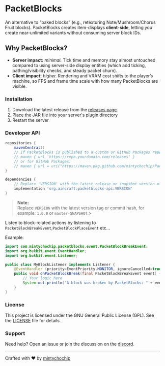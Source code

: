 # PacketBlocks

An alternative to “baked blocks” (e.g., retexturing Note/Mushroom/Chorus Fruit blocks). PacketBlocks creates item-displays **client-side**, letting you create near-unlimited variants without consuming server block IDs.

## Why PacketBlocks?

- **Server impact:** *minimal.* Tick time and memory stay almost untouched compared to using server-side display entities (which add ticking, pathing/visibility checks, and steady packet churn).
- **Client impact:** *higher.* Rendering and VRAM cost shifts to the player’s machine, so FPS and frame time scale with how many PacketBlocks are visible.

### Installation

1. Download the latest release from the [releases page](https://github.com/mintychochip/PacketBlocks/releases).
2. Place the JAR file into your server's plugin directory
3. Restart the server

### Developer API

```groovy
repositories {
    mavenCentral()
    // If PacketBlocks is published to a custom or GitHub Packages repository, add that repository here:
    // maven { url 'https://repo.yourdomain.com/releases' }
    // or for GitHub Packages:
    // maven { url = uri("https://maven.pkg.github.com/mintychochip/PacketBlocks") }
}

dependencies {
    // Replace 'VERSION' with the latest release or snapshot version of PacketBlocks
    implementation 'org.aincraft:packetblocks-api:VERSION'
}
```

> **Note:**  
> Replace `VERSION` with the latest version tag or commit hash, for example: `1.0.0` or `master-SNAPSHOT`.>

Listen to block-related actions by listening to `PacketBlockBreakEvent`,`PacketBlockPlaceEvent` etc...

Example:
```java
import com.mintychochip.packetblocks.event.PacketBlockBreakEvent;
import org.bukkit.event.EventHandler;
import org.bukkit.event.Listener;

public class MyBlockListener implements Listener {
    @EventHandler (priority=EventPriority.MONITOR, ignoreCancelled=true)
    public void onPacketBlockBreak(final PacketBlockBreakEvent event) {
        // Your logic here
        System.out.println("A block was broken by PacketBlocks: " + event.getBlock().getType());
    }
}
```

### License

This project is licensed under the GNU General Public License (GPL). See the [LICENSE](LICENSE) file for details.

### Support

Need help? Open an issue or join the discussion on the [discord](https://discord.gg/Uh4NMurJ).

---

Crafted with ❤️ by [mintychochip](https://github.com/mintychochip)

